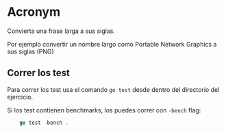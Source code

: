 # Acronym

Convierta una frase larga a sus siglas.

Por ejemplo convertir un nombre largo como Portable Network Graphics a sus siglas (PNG)


## Correr los test

Para correr los test usa el comando `go test` desde dentro del directorio del ejercicio.

Si los test contienen benchmarks, los puedes correr con `-bench`
flag:

```go
    go test -bench .
```